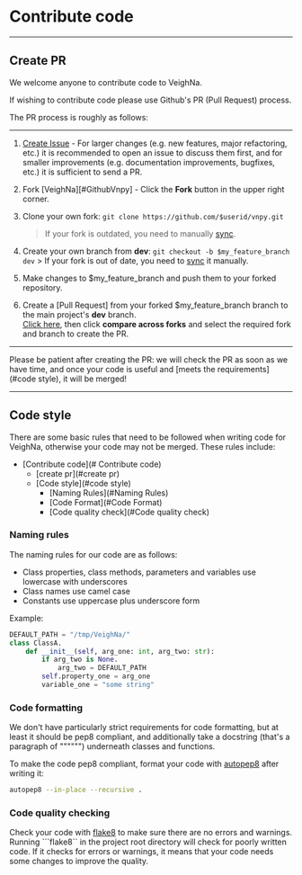 # Contribute code

---
## Create PR
We welcome anyone to contribute code to VeighNa.  

If wishing to contribute code please use Github's PR (Pull Request) process.

The PR process is roughly as follows:

---
1. [Create Issue][CreateIssue] - For larger changes (e.g. new features, major refactoring, etc.) it is recommended to open an issue to discuss them first, and for smaller improvements (e.g. documentation improvements, bugfixes, etc.) it is sufficient to send a PR.

2. Fork [VeighNa][#GithubVnpy] - Click the **Fork** button in the upper right corner.

3. Clone your own fork: ```git clone https://github.com/$userid/vnpy.git```
	
	> If your fork is outdated, you need to manually [sync][GithubDocForSync].
	
4. Create your own branch from **dev**: ```git checkout -b $my_feature_branch dev``` > If your fork is out of date, you need to [sync][GithubDocForSync] it manually.

5. Make changes to $my_feature_branch and push them to your forked repository.

6. Create a [Pull Request] from your forked $my_feature_branch branch to the main project's **dev** branch.  
 [Click here][CreatePR], then click **compare across forks** and select the required fork and branch to create the PR.

---

Please be patient after creating the PR: we will check the PR as soon as we have time, and once your code is useful and [meets the requirements](#code style), it will be merged!


---
## Code style
There are some basic rules that need to be followed when writing code for VeighNa, otherwise your code may not be merged.
These rules include:
- [Contribute code](# Contribute code)
  - [create pr](#create pr)
  - [Code style](#code style)
    - [Naming Rules](#Naming Rules)
    - [Code Format](#Code Format)
    - [Code quality check](#Code quality check)


### Naming rules
The naming rules for our code are as follows:

* Class properties, class methods, parameters and variables use lowercase with underscores
* Class names use camel case
* Constants use uppercase plus underscore form

Example:
```python 3
DEFAULT_PATH = "/tmp/VeighNa/"
class ClassA.
    def __init__(self, arg_one: int, arg_two: str):
        if arg_two is None.
            arg_two = DEFAULT_PATH
        self.property_one = arg_one
        variable_one = "some string"
```


### Code formatting
We don't have particularly strict requirements for code formatting, but at least it should be pep8 compliant, and additionally take a docstring (that's a paragraph of """""") underneath classes and functions.

To make the code pep8 compliant, format your code with [autopep8](https://github.com/hhatto/autopep8) after writing it:

```bash
autopep8 --in-place --recursive . 
```

### Code quality checking
Check your code with [flake8](https://pypi.org/project/flake8/) to make sure there are no errors and warnings.
Running ```flake8`` in the project root directory will check for poorly written code. If it checks for errors or warnings, it means that your code needs some changes to improve the quality.

[GithubVnpy]:https://github.com/vnpy/vnpy
[GithubDocForSync]:https://help.github.com/articles/syncing-a-fork/
[CreateIssue]:https://github.com/vnpy/vnpy/issues/new
[CreatePR]:https://github.com/vnpy/vnpy/compare?expand=1

